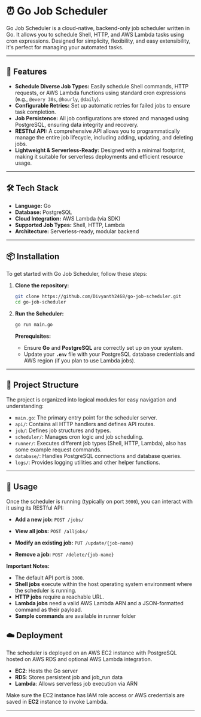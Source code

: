 # ⏰ Go Job Scheduler

Go Job Scheduler is a cloud-native, backend-only job scheduler written in Go. It allows you to schedule Shell, HTTP, and AWS Lambda tasks using cron expressions. Designed for simplicity, flexibility, and easy extensibility, it's perfect for managing your automated tasks.

---

## 🚀 Features

- **Schedule Diverse Job Types:** Easily schedule Shell commands, HTTP requests, or AWS Lambda functions using standard cron expressions (e.g., `@every 30s`, `@hourly`, `@daily`).
- **Configurable Retries:** Set up automatic retries for failed jobs to ensure task completion.
- **Job Persistence:** All job configurations are stored and managed using PostgreSQL, ensuring data integrity and recovery.
- **RESTful API:** A comprehensive API allows you to programmatically manage the entire job lifecycle, including adding, updating, and deleting jobs.
- **Lightweight & Serverless-Ready:** Designed with a minimal footprint, making it suitable for serverless deployments and efficient resource usage.

---

## 🛠️ Tech Stack

- **Language:** Go
- **Database:** PostgreSQL
- **Cloud Integration:** AWS Lambda (via SDK)
- **Supported Job Types:** Shell, HTTP, Lambda
- **Architecture:** Serverless-ready, modular backend

---

## 📦 Installation

To get started with Go Job Scheduler, follow these steps:

1.  **Clone the repository:**

    ```bash
    git clone https://github.com/Divyanth2468/go-job-scheduler.git
    cd go-job-scheduler
    ```

2.  **Run the Scheduler:**

    ```bash
    go run main.go
    ```

    **Prerequisites:**

    - Ensure **Go** and **PostgreSQL** are correctly set up on your system.
    - Update your **`.env`** file with your PostgreSQL database credentials and AWS region (if you plan to use Lambda jobs).

---

## 📁 Project Structure

The project is organized into logical modules for easy navigation and understanding:

- `main.go`: The primary entry point for the scheduler server.
- `api/`: Contains all HTTP handlers and defines API routes.
- `job/`: Defines job structures and types.
- `scheduler/`: Manages cron logic and job scheduling.
- `runner/`: Executes different job types (Shell, HTTP, Lambda), also has some example request commands.
- `database/`: Handles PostgreSQL connections and database queries.
- `logs/`: Provides logging utilities and other helper functions.

---

## 🔧 Usage

Once the scheduler is running (typically on port `3000`), you can interact with it using its RESTful API:

- **Add a new job:**
  `POST /jobs/`

- **View all jobs:**
  `POST /alljobs/`

- **Modify an existing job:**
  `PUT /update/{job-name}`

- **Remove a job:**
  `POST /delete/{job-name}`

**Important Notes:**

- The default API port is `3000`.
- **Shell jobs** execute within the host operating system environment where the scheduler is running.
- **HTTP jobs** require a reachable URL.
- **Lambda jobs** need a valid AWS Lambda ARN and a JSON-formatted command as their payload.
- **Sample commands** are available in runner folder

## ☁️ Deployment

The scheduler is deployed on an AWS EC2 instance with PostgreSQL hosted on AWS RDS and optional AWS Lambda integration.

- **EC2**: Hosts the Go server
- **RDS**: Stores persistent job and job_run data
- **Lambda**: Allows serverless job execution via ARN

Make sure the EC2 instance has IAM role access or AWS credentials are saved in **EC2** instance to invoke Lambda.

---
